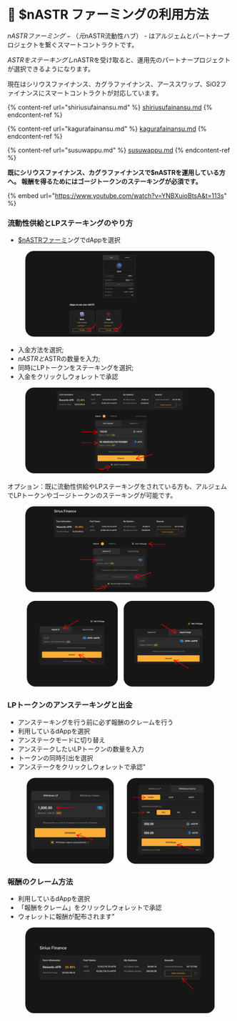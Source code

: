 # 🦈 $nASTR ファーミングの利用方法

$nASTRファーミング - （元$nASTR流動性ハブ） - はアルジェムとパートナープロジェクトを繋ぐスマートコントラクトです。

$ASTRをステーキングし$nASTRを受け取ると、運用先のパートナープロジェクトが選択できるようになります。

現在はシリウスファイナンス、カグラファイナンス、アーススワップ、SiO2ファイナンスにスマートコントラクトが対応しています。

{% content-ref url="shiriusufainansu.md" %}
[shiriusufainansu.md](shiriusufainansu.md)
{% endcontent-ref %}

{% content-ref url="kagurafainansu.md" %}
[kagurafainansu.md](kagurafainansu.md)
{% endcontent-ref %}

{% content-ref url="susuwappu.md" %}
[susuwappu.md](susuwappu.md)
{% endcontent-ref %}

**既にシリウスファイナンス、カグラファイナンスで$nASTRを運用している方へ。 報酬を得るためにはゴージトークンのステーキングが必須です。**

{% embed url="https://www.youtube.com/watch?v=YNBXuioBtsA&t=113s" %}

### 流動性供給とLPステーキングのやり方

* [$nASTRファーミ](https://app.algem.io/liquid-staking)ングでdAppを選択

<figure><img src="../../.gitbook/assets/nASTR Liquidity hub.png" alt=""><figcaption></figcaption></figure>

* 入金方法を選択;&#x20;
* $nASTRと$ASTRの数量を入力;&#x20;
* 同時にLPトークンをステーキングを選択;&#x20;
* 入金をクリックしウォレットで承認

<figure><img src="../../.gitbook/assets/Adapter contract 1 (1).png" alt=""><figcaption></figcaption></figure>

オプション：既に流動性供給やLPステーキングをされている方も、アルジェムでLPトークンやゴージトークンのステーキングが可能です。

<figure><img src="../../.gitbook/assets/Adapter contract 2.png" alt=""><figcaption></figcaption></figure>

<figure><img src="../../.gitbook/assets/Adapter contract 4.png" alt=""><figcaption></figcaption></figure>

### LPトークンのアンステーキングと出金

* アンステーキングを行う前に必ず報酬のクレームを行う&#x20;
* 利用しているdAppを選択&#x20;
* アンステークモードに切り替え&#x20;
* アンステークしたいLPトークンの数量を入力&#x20;
* トークンの同時引出を選択&#x20;
* アンステークをクリックしウォレットで承認"

<figure><img src="../../.gitbook/assets/Adapter contract 3.png" alt=""><figcaption></figcaption></figure>

### 報酬のクレーム方法

* 利用しているdAppを選択&#x20;
* 「報酬をクレーム」をクリックしウォレットで承認&#x20;
* ウォレットに報酬が配布されます"

<figure><img src="../../.gitbook/assets/Adapter contract 5.png" alt=""><figcaption></figcaption></figure>
